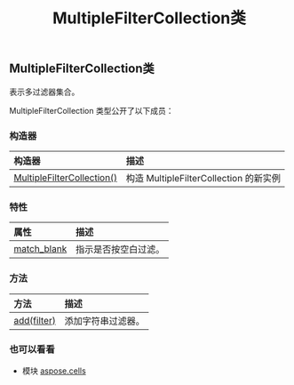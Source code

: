 ﻿---
title: MultipleFilterCollection类
second_title: Aspose.Cells for Python via .NET API 参考资料
description:
type: docs
weight: 1060
url: /zh/python-net/aspose.cells/multiplefiltercollection/
is_root: false
---
##  MultipleFilterCollection类
表示多过滤器集合。



MultipleFilterCollection 类型公开了以下成员：

### 构造器
|构造器|描述|
| :- | :- |
| [MultipleFilterCollection()](/cells/zh/python-net/aspose.cells/multiplefiltercollection/__init__/#) |构造 MultipleFilterCollection 的新实例|


### 特性
|属性|描述|
| :- | :- |
| [match_blank](/cells/zh/python-net/aspose.cells/multiplefiltercollection/match_blank) |指示是否按空白过滤。|


### 方法
|方法|描述|
| :- | :- |
| [add(filter)](/cells/zh/python-net/aspose.cells/multiplefiltercollection/add/#str) |添加字符串过滤器。|



### 也可以看看
* 模块 [aspose.cells](..)
